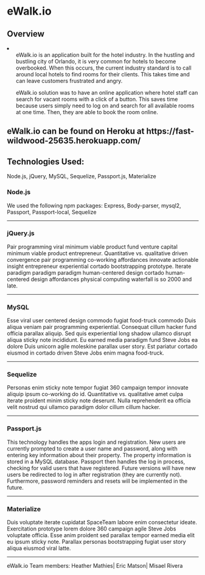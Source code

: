 <h1>eWalk.io</h1>
<h2>Overview</h2>
<li>
  <ul>eWalk.io is an application built for the hotel industry. In the hustling and bustling city of Orlando, it is very common for hotels to become overbooked.  When this occurs, the current industry standard is to call around local hotels to find rooms for their clients.  This takes time and can leave customers frustrated and angry. </ul>

  <ul>eWalk.io solution was to have an online application where hotel staff can search for vacant rooms with a click of a button.  This saves time because users simply need to log on and search for all available rooms at one time.  Then, they are able to book the room online. </ul>
</li>

<h2>eWalk.io can be found on Heroku at https://fast-wildwood-25635.herokuapp.com/</h2>
<!--
![Screenshot](public/assets/images/ewok.jpeg)
<p>Credit: This is a clipart image and can be found at: </p> http://weclipart.com/gimg/A425F14D40565938/il_340x270.558688970_2sb2.jpg
<hr> -->
<h2>Technologies Used:</h2>
<p>Node.js, jQuery, MySQL, Sequelize, Passport.js, Materialize</p>

<h3>Node.js</h3>
<p>We used the following npm packages: Express, Body-parser, mysql2, Passport, Passport-local, Sequelize</p>
<hr>

<h3>jQuery.js</h3>
<p>Pair programming viral minimum viable product fund venture capital minimum viable product entrepreneur. Quantitative vs. qualitative driven convergence pair programming co-working affordances innovate actionable insight entrepreneur experiential cortado bootstrapping prototype. Iterate paradigm paradigm paradigm human-centered design cortado human-centered design affordances physical computing waterfall is so 2000 and late.</p>
<hr>

<h3>MySQL</h3>
<p>Esse viral user centered design commodo fugiat food-truck commodo Duis aliqua veniam pair programming experiential. Consequat cillum hacker fund officia parallax aliquip. Sed quis experiential long shadow ullamco disrupt aliqua sticky note incididunt. Eu earned media paradigm fund Steve Jobs ea dolore Duis unicorn agile moleskine parallax user story. Est pariatur cortado eiusmod in cortado driven Steve Jobs enim magna food-truck.</p>
<hr>

<h3>Sequelize</h3>
<p>Personas enim sticky note tempor fugiat 360 campaign tempor innovate aliquip ipsum co-working do id. Quantitative vs. qualitative amet culpa iterate proident minim sticky note deserunt. Nulla reprehenderit ea officia velit nostrud qui ullamco paradigm dolor cillum cillum hacker.</p>
<hr>

<h3>Passport.js</h3>
<p>This technology handles the apps login and registration.  New users are currently prompted to create a user name
and password, along with entering key information about their property.  The property information is stored in a MySQL database.  Passport then handles the log in process, checking for valid users that have registered.  Future versions will have new users be redirected to log in after registration (they are currently not).  Furthermore, password reminders and resets will be implemented in the future.</p>
<hr>

<h3>Materialize</h3>
<p>Duis voluptate iterate cupidatat SpaceTeam labore enim consectetur ideate. Exercitation prototype lorem dolore 360 campaign agile Steve Jobs voluptate officia. Esse anim proident sed parallax tempor earned media elit eu ipsum sticky note. Parallax personas bootstrapping fugiat user story aliqua eiusmod viral latte.</p>
<hr>

<footer>eWalk.io Team members: Heather Mathies| Eric Matson| Misael Rivera</footer>
